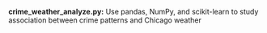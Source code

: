 **crime_weather_analyze.py:** Use pandas, NumPy, and scikit-learn to study association between crime patterns and Chicago weather
